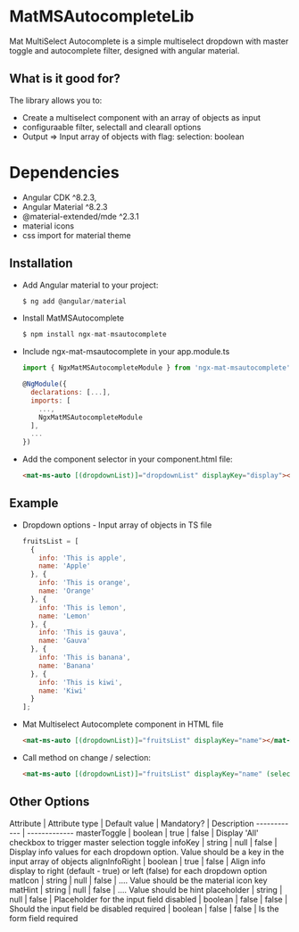 # MatMSAutocompleteLib

Mat MultiSelect Autocomplete is a simple multiselect dropdown with master toggle and autocomplete filter, designed with angular material.

## What is it good for?

The library allows you to:

- Create a multiselect component with an array of objects as input
- configuraable filter, selectall and clearall options
- Output => Input array of objects with flag: selection: boolean 

# Dependencies

- Angular CDK ^8.2.3,
- Angular Material ^8.2.3
- @material-extended/mde ^2.3.1
- material icons
- css import for material theme

## Installation

- Add Angular material to your project:
    ```javascript
    $ ng add @angular/material
    ```

- Install MatMSAutocomplete
    ```javascript
    $ npm install ngx-mat-msautocomplete
    ```
    
- Include ngx-mat-msautocomplete in your app.module.ts
    ```javascript
    import { NgxMatMSAutocompleteModule } from 'ngx-mat-msautocomplete';
    
    @NgModule({
      declarations: [...],
      imports: [
        ...,
        NgxMatMSAutocompleteModule
      ],
      ...
    })
    ```

- Add the component selector in your component.html file:
    ```html
    <mat-ms-auto [(dropdownList)]="dropdownList" displayKey="display"></mat-ms-auto>
    ```
    
## Example

- Dropdown options - Input array of objects in TS file
    ```javascript
    fruitsList = [
      {
        info: 'This is apple',
        name: 'Apple'
      }, {
        info: 'This is orange',
        name: 'Orange'
      }, {
        info: 'This is lemon',
        name: 'Lemon'
      }, {
        info: 'This is gauva',
        name: 'Gauva'
      }, {
        info: 'This is banana',
        name: 'Banana'
      }, {
        info: 'This is kiwi',
        name: 'Kiwi'
      }
    ];
    ```

- Mat Multiselect Autocomplete component in HTML file
    ```html
    <mat-ms-auto [(dropdownList)]="fruitsList" displayKey="name"></mat-ms-auto>
    ```

- Call method on change / selection:
    ```html
    <mat-ms-auto [(dropdownList)]="fruitsList" displayKey="name" (selectionChanged)="onChange()"></mat-ms-auto>
    ```

## Other Options

Attribute | Attribute type | Default value | Mandatory? | Description
------------ | -------------
masterToggle | boolean | true | false | Display 'All' checkbox to trigger master selection toggle
infoKey | string | null | false | Display info values for each dropdown option. Value should be a key in the input array of objects
alignInfoRight | boolean | true | false | Align info display to right (default - true) or left (false) for each dropdown option
matIcon | string | null | false | <mat-icon>...</mat-icon>. Value should be the material icon key
matHint | string | null | false | <mat-hint>...</mat-hint>. Value should be hint
placeholder | string | null | false | Placeholder for the input field
disabled | boolean | false | false | Should the input field be disabled
required | boolean | false | false | Is the form field required
